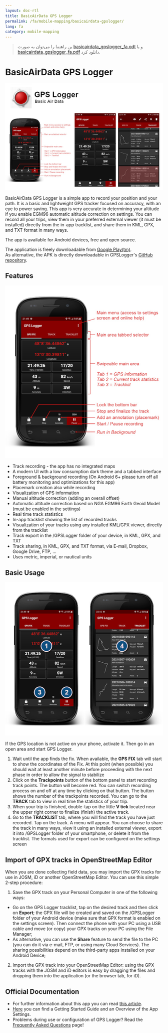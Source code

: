 ```yaml
---
layout: doc-rtl
title: BasicAirData GPS Logger
permalink: /fa/mobile-mapping/basicairdata-gpslogger/
lang: fa
category: mobile-mapping
---
```


> ین راهنما را می‌توان به صورت [basicairdata_gpslogger_fa.odt](/files/basicairdata_gpslogger_fa.odt) و یا [basicairdata_gpslogger_fa.pdf](/files/basicairdata_gpslogger_fa.pdf) دانلود کرد.

BasicAirData GPS Logger
=======================

![BasicAirData-GPSLogger-002][]

BasicAirData GPS Logger is a simple app to record your position and your path. It is a basic and lightweight GPS tracker focused on accuracy, with an eye to power saving. This app is very accurate in determining your altitude if you enable EGM96 automatic altitude correction on settings. You can record all your trips, view them in your preferred external viewer (it must be installed) directly from the in-app tracklist, and share them in KML, GPX, and TXT format in many ways.

The app is available for Android devices, free and open source.

The application is freely downloadable from [Google Play(tm)](https://play.google.com/store/apps/details?id=eu.basicairdata.graziano.gpslogger).<br>
As alternative, the APK is directly downloadable in GPSLogger's [GitHub repository](https://github.com/BasicAirData/GPSLogger/tree/master/apk).

Features
--------

![BasicAirData-GPSLogger-000][]

* Track recording - the app has no integrated maps
* A modern UI with a low consumption dark theme and a tabbed interface
* Foreground & background recording (On Android 6+ please turn off all battery monitoring and optimizations for this app)
* Placemark creation also while recording
* Visualization of GPS information
* Manual altitude correction (adding an overall offset)
* Automatic altitude correction based on NGA EGM96 Earth Geoid Model (must be enabled in the settings)
* Real time track statistics
* In-app tracklist showing the list of recorded tracks
* Visualization of your tracks using any installed KML/GPX viewer, directly from the tracklist
* Track export in the /GPSLogger folder of your device, in KML, GPX, and TXT
* Track sharing, in KML, GPX, and TXT format, via E-mail, Dropbox, Google Drive, FTP, ...
* Uses metric, imperial, or nautical units

Basic Usage
-----------

![BasicAirData-GPSLogger-001][]

If the GPS location is not active on your phone, activate it. Then go in an open area and start GPS Logger.

1. Wait until the app finds the fix. When available, the __GPS FIX__ tab will start to show the coordinates of the Fix. At this point (when possible) you should wait at least another minute before proceeding with the next phase in order to allow the signal to stabilize
2. Click on the __Trackpoints__ button of the bottom panel to start recording track points. The button will become red. You can switch recording process on and off at any time by clicking on that button. The button shows the number of the trackpoints recorded.
You can go to the __TRACK__ tab to view in real time the statistics of your trip.
3. When your trip is finished, double-tap on the little __V tick__ located near the upper right corner to finalize (finish) the active track.
4. Go to the __TRACKLIST__ tab, where you will find the track you have just recorded. Tap on the track. A menu will appear. You can choose to share the track in many ways, view it using an installed external viewer, export it into /GPSLogger folder of your smartphone, or delete it from the tracklist. The formats used for export can be configured on the settings screen

Import of GPX tracks in OpenStreetMap Editor
--------------------------------------------

When you are done collecting field data, you may import the GPX tracks for use in JOSM, iD or another OpenStreetMap Editor.
You can use this simple 2-step procedure:

1. Save the GPX track on your Personal Computer in one of the following ways:
* Go on the GPS Logger tracklist, tap on the desired track and then click on __Export__; the GPX file will be created and saved on the /GPSLogger folder of your Android device (make sure that GPX format is enabled on the settings screen). Then connect the phone with your PC using a USB cable and move (or copy) your GPX tracks on your PC using the File Manager;
* As alternative, you can use the __Share__ feature to send the file to the PC (you can do it via e-mail, FTP, or using many Cloud Services). The sharing possibilities depend on the third-party apps installed on your Android Device;
2. Import the GPX track into your OpenStreetMap Editor: using the GPX tracks with the JOSM and iD editors is easy by dragging the files and dropping them into the application (or the browser tab, for iD).

Official Documentation
----------------------

- For further information about this app you can read [this article](http://www.basicairdata.eu/projects/android/android-gps-logger/).<br>
- [Here](http://www.basicairdata.eu/projects/android/android-gps-logger/getting-started-guide-for-gps-logger/) you can find a Getting Started Guide and an Overview of the App Settings.<br>
- Problems during use or configuration of GPS Logger? Read the [Frequently Asked Questions](https://github.com/BasicAirData/GPSLogger/blob/master/readme.md#frequently-asked-questions) page!

[BasicAirData-GPSLogger-002]:  /images/mobile-mapping/basicairdata-gpslogger_002.en.jpg
[BasicAirData-GPSLogger-000]:  /images/mobile-mapping/basicairdata-gpslogger_000.en.jpg
[BasicAirData-GPSLogger-001]:  /images/mobile-mapping/basicairdata-gpslogger_001.en.jpg